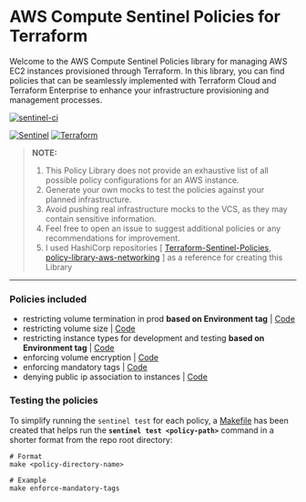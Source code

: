 # AWS Compute Sentinel Policies for Terraform
Welcome to the AWS Compute Sentinel Policies library for managing AWS EC2 instances provisioned through Terraform. In this library, you can find policies that can be seamlessly implemented with Terraform Cloud and Terraform Enterprise to enhance your infrastructure provisioning and management processes.  

[![sentinel-ci](https://github.com/samanxsy/policy-library-aws-compute-terraform/actions/workflows/sentinel-ci.yml/badge.svg)](https://github.com/samanxsy/policy-library-aws-compute-terraform/actions/workflows/sentinel-ci.yml)

[![Sentinel](https://img.shields.io/badge/Sentinel-white)](https://www.hashicorp.com/sentinel)
[![Terraform](https://img.shields.io/badge/Terraform-white)](https://app.terraform.io/) 

> **NOTE:**
>
> 1. This Policy Library does not provide an exhaustive list of all possible policy configurations for an AWS instance.
> 2. Generate your own mocks to test the policies against your planned infrastructure.
> 3. Avoid pushing real infrastructure mocks to the VCS, as they may contain sensitive information.
> 4. Feel free to open an issue to suggest additional policies or any recommendations for improvement.
> 5. I used HashiCorp repositories [ [Terraform-Sentinel-Policies](https://github.com/hashicorp/terraform-sentinel-policies), [policy-library-aws-networking](https://github.com/hashicorp/policy-library-aws-networking-terraform) ] as a reference for creating this Library
---

### Policies included
- restricting volume termination in prod **based on Environment tag** | [Code](https://github.com/samanxsy/policy-library-aws-compute-terraform/blob/master/policies/restrict-volume-termination-in-production/restrict-volume-termination-in-production.sentinel)
- restricting volume size | [Code](https://github.com/samanxsy/policy-library-aws-compute-terraform/blob/master/policies/restrict-volume-size/restrict-volume-size.sentinel)
- restricting instance types for development and testing **based on Environment tag** | [Code](https://github.com/samanxsy/policy-library-aws-compute-terraform/blob/master/policies/restrict-instance-types/restrict-instance-types.sentinel)
- enforcing volume encryption | [Code](https://github.com/samanxsy/policy-library-aws-compute-terraform/blob/master/policies/enforce-volume-encryption/enforce-volume-encryption.sentinel)
- enforcing mandatory tags | [Code](https://github.com/samanxsy/policy-library-aws-compute-terraform/blob/master/policies/enforce-mandatory-tags/enforce-mandatory-tags.sentinel)
- denying public ip association to instances | [Code](https://github.com/samanxsy/policy-library-aws-compute-terraform/blob/master/policies/deny-public-ip-association/deny-public-ip-association.sentinel)

### Testing the policies
To simplify running the `sentinel test` for each policy, a [Makefile]() has been created that helps run the **`sentinel test <policy-path>`** command in a shorter format from the repo root directory:
```
# Format
make <policy-directory-name>

# Example
make enforce-mandatory-tags
```
